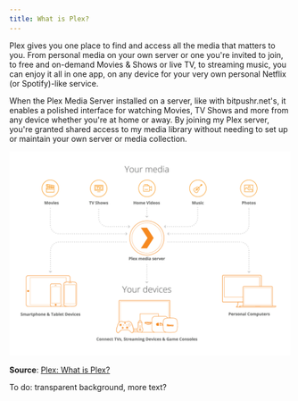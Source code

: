 ```yaml
---
title: What is Plex?
---
```


Plex gives you one place to find and access all the media that matters to you. From personal media on your own server or one you're invited to join, to free and on-demand Movies & Shows or live TV, to streaming music, you can enjoy it all in one app, on any device for your very own personal Netflix (or Spotify)-like service.

When the Plex Media Server installed on a server, like with bitpushr.net's, it enables a polished interface for watching Movies, TV Shows and more from any device whether you're at home or away. By joining my Plex server, you're granted shared access to my media library without needing to set up or maintain your own server or media collection.

![Matrix](assets/images/plex-works-matrix-1.webp)

**Source**: [Plex: What is Plex?](https://support.plex.tv/articles/200288286-what-is-plex/)

To do: transparent background, more text?
